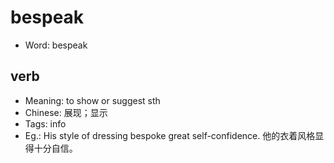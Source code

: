 # bespeak

- Word: bespeak

## verb

- Meaning: to show or suggest sth
- Chinese: 展现；显示
- Tags: info
- Eg.: His style of dressing bespoke great self-confidence. 他的衣着风格显得十分自信。

